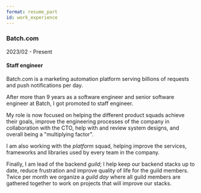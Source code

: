 ```yaml
---
format: resume_part
id: work_experience
---
```


### Batch.com

2023/02 - Present

#### Staff engineer

<div>

Batch.com is a marketing automation platform serving billions of requests and push notifications per day.

After more than 9 years as a software engineer and senior software engineer at Batch, I got promoted to staff engineer.

My role is now focused on helping the different product squads achieve their goals, improve the engineering processes of the company in collaboration with the CTO, help with and review system designs, and overall being a "multiplying factor".

I am also working with the _platform_ squad, helping improve the services, frameworks and libraries used by every team in the company.

Finally, I am lead of the backend _guild_; I help keep our backend stacks up to date, reduce frustration and improve quality of life for the guild members. Twice per month we organize a _guild day_ where
all guild members are gathered together to work on projects that will improve our stacks.

</div>
